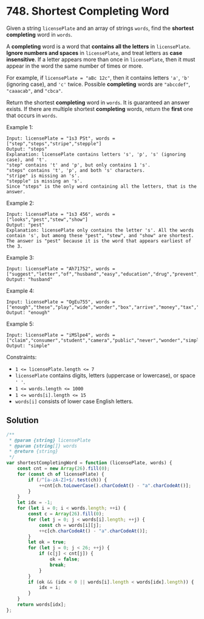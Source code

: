 # 748. Shortest Completing Word

Given a string `licensePlate` and an array of strings `words`, find the **shortest completing** word in `words`.

A **completing** word is a word that **contains all the letters** in `licensePlate`. **Ignore numbers and spaces** in `licensePlate`, and treat letters as **case insensitive**. If a letter appears more than once in `licensePlate`, then it must appear in the word the same number of times or more.

For example, if `licensePlate = "aBc 12c"`, then it contains letters `'a'`, `'b'` (ignoring case), and `'c'` twice. Possible **completing** words are `"abccdef"`, `"caaacab"`, and `"cbca"`.

Return the shortest **completing** word in `words`. It is guaranteed an answer exists. If there are multiple shortest **completing** words, return the **first** one that occurs in `words`.

Example 1:

```
Input: licensePlate = "1s3 PSt", words = ["step","steps","stripe","stepple"]
Output: "steps"
Explanation: licensePlate contains letters 's', 'p', 's' (ignoring case), and 't'.
"step" contains 't' and 'p', but only contains 1 's'.
"steps" contains 't', 'p', and both 's' characters.
"stripe" is missing an 's'.
"stepple" is missing an 's'.
Since "steps" is the only word containing all the letters, that is the answer.
```

Example 2:

```
Input: licensePlate = "1s3 456", words = ["looks","pest","stew","show"]
Output: "pest"
Explanation: licensePlate only contains the letter 's'. All the words contain 's', but among these "pest", "stew", and "show" are shortest. The answer is "pest" because it is the word that appears earliest of the 3.
```

Example 3:

```
Input: licensePlate = "Ah71752", words = ["suggest","letter","of","husband","easy","education","drug","prevent","writer","old"]
Output: "husband"
```

Example 4:

```
Input: licensePlate = "OgEu755", words = ["enough","these","play","wide","wonder","box","arrive","money","tax","thus"]
Output: "enough"
```

Example 5:

```
Input: licensePlate = "iMSlpe4", words = ["claim","consumer","student","camera","public","never","wonder","simple","thought","use"]
Output: "simple"
```

Constraints:

-   `1 <= licensePlate.length <= 7`
-   `licensePlate` contains digits, letters (uppercase or lowercase), or space `' '`.
-   `1 <= words.length <= 1000`
-   `1 <= words[i].length <= 15`
-   `words[i]` consists of lower case English letters.

## Solution

```javascript
/**
 * @param {string} licensePlate
 * @param {string[]} words
 * @return {string}
 */
var shortestCompletingWord = function (licensePlate, words) {
    const cnt = new Array(26).fill(0);
    for (const ch of licensePlate) {
        if (/^[a-zA-Z]+$/.test(ch)) {
            ++cnt[ch.toLowerCase().charCodeAt() - "a".charCodeAt()];
        }
    }
    let idx = -1;
    for (let i = 0; i < words.length; ++i) {
        const c = Array(26).fill(0);
        for (let j = 0; j < words[i].length; ++j) {
            const ch = words[i][j];
            ++c[ch.charCodeAt() - "a".charCodeAt()];
        }
        let ok = true;
        for (let j = 0; j < 26; ++j) {
            if (c[j] < cnt[j]) {
                ok = false;
                break;
            }
        }
        if (ok && (idx < 0 || words[i].length < words[idx].length)) {
            idx = i;
        }
    }
    return words[idx];
};
```
